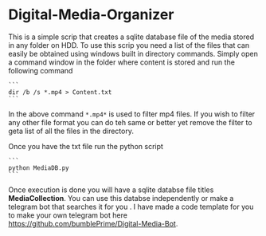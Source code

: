 # Digital-Media-Organizer
This is a simple scrip that creates a sqlite database file of the  media stored in any folder on HDD. To use this scrip you need a list of the files that can easily be obtained using windows built in directory commands. Simply open a command window in the folder where content is stored and run the following command

    ``` 
    dir /b /s *.mp4 > Content.txt
    ```

In the above command `*.mp4*` is used to filter mp4 files. If you wish to filter any other file format you can do teh same or better yet remove the filter to geta list of all the files in the directory. 

Once you have the txt file run the python script

    ```
    python MediaDB.py
    ```

Once execution is done you will have a sqlite databse file titles **MediaCollection**.
You can use this databse independently or make a telegram bot that searches it for you . I have made a code template for you to make your own telegram bot here https://github.com/bumblePrime/Digital-Media-Bot.

